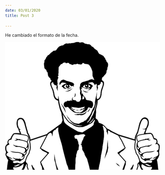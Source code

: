 ```yaml
---
date: 03/01/2020
title: Post 3

---
```

He cambiado el formato de la fecha.

![](/static/great-success.png)